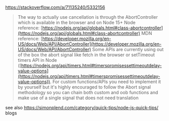 https://stackoverflow.com/a/71135240/5332156

> The way to actually use cancellation is through the AbortController which is available in the browser and on Node 15+
Node reference: [https://nodejs.org/api/globals.html#class-abortcontroller](https://nodejs.org/api/globals.html#class-abortcontroller)
MDN reference: [https://developer.mozilla.org/en-US/docs/Web/API/AbortController](https://developer.mozilla.org/en-US/docs/Web/API/AbortController)
Some APIs are currently using out of the box the abort signal like fetch in the browser or setTimeout timers API in Node ([https://nodejs.org/api/timers.html#timerspromisessettimeoutdelay-value-options](https://nodejs.org/api/timers.html#timerspromisessettimeoutdelay-value-options)).
For custom functions/APIs you need to implement it by yourself but it's highly encouraged to follow the Abort signal methodology so you can chain both custom and oob functions and make use of a single signal that does not need translation


see also https://simonplend.com/category/quick-tips/node-js-quick-tips/ blogs